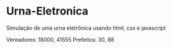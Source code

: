 # Urna-Eletronica
Simulação de uma urna eletrônica usando html, css e javascript

Vereadores: 18000, 41555
Prefeitos: 30, 88
